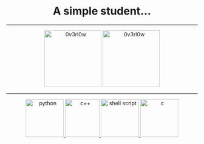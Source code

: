 <h1 align="center">
A simple student...  
</h1>

---
<p align="center">
  <img src="https://github-readme-stats-eight-theta.vercel.app/api?username=NeKroFR&show_icons=true&theme=react&include_all_commits=true&locale=fr" alt="0v3rl0w" height="150" />

  <img src="https://github-readme-stats-eight-theta.vercel.app/api/top-langs/?username=NeKroFR&layout=compact&langs_count=8&theme=react&locale=fr" alt="0v3rl0w" height="150" />
</p>


---
<p align="center">
<a href="https://www.python.org" target="_blank"> <img src="https://raw.githubusercontent.com/NeKroFR/README-files/main/python.png?token=AQYPCJ332NGZ63U4LAYI4C276NHMS" alt="python" width="100" height="100"/>
  <a href="https://docs.microsoft.com/fr-fr/cpp/cpp/?view=msvc-160" target="_blank"> <img src="https://upload.wikimedia.org/wikipedia/commons/thumb/1/18/ISO_C%2B%2B_Logo.svg/1200px-ISO_C%2B%2B_Logo.svg.png" alt="c++" width="90" height="100"/>  
  <a href="https://devdocs.io/bash/" target="_blank"> <img src="https://github.com/NeKroFR/README-files/blob/main/bash.png" alt="shell script" width="100" height="100"/>
  <a href="https://www.cprogramming.com/" target="_blank"> <img src="https://github.com/NeKroFR/README-files/blob/main/C.png" alt="c" width="100" height="100"/>
    
      
</p>      
